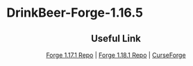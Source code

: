 # DrinkBeer-Forge-1.16.5
<h2 align="center">Useful Link</h2>

<p align="center"><a href="https://github.com/Lekavar/DrinkBeer-Forge1.17.1-">Forge 1.17.1 Repo</a> | <a href="https://github.com/Naetheline/DrinkBeer-Forge1.18.1">Forge 1.18.1 Repo</a> | <a href="https://www.curseforge.com/minecraft/mc-mods/drink-beer-forge">CurseForge</a></p>
